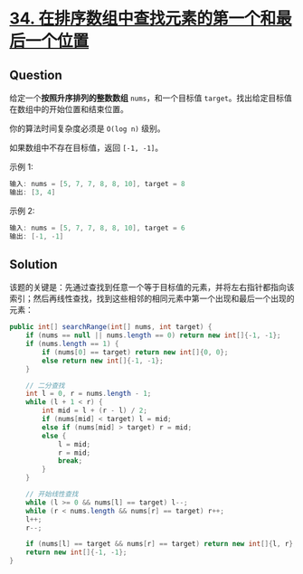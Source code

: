 # [34. 在排序数组中查找元素的第一个和最后一个位置](https://leetcode-cn.com/problems/find-first-and-last-position-of-element-in-sorted-array/)
    
## Question

给定一个**按照升序排列的整数数组** `nums`，和一个目标值 `target`。找出给定目标值在数组中的开始位置和结束位置。

你的算法时间复杂度必须是 `O(log n)` 级别。

如果数组中不存在目标值，返回 `[-1, -1]`。

示例 1:

```java
输入: nums = [5, 7, 7, 8, 8, 10], target = 8
输出: [3, 4]
```

示例 2:

```java
输入: nums = [5, 7, 7, 8, 8, 10], target = 6
输出: [-1, -1]
```

## Solution

该题的关键是：先通过查找到任意一个等于目标值的元素，并将左右指针都指向该索引；然后再线性查找，找到这些相邻的相同元素中第一个出现和最后一个出现的元素：

```java
public int[] searchRange(int[] nums, int target) {
    if (nums == null || nums.length == 0) return new int[]{-1, -1};
    if (nums.length == 1) {
        if (nums[0] == target) return new int[]{0, 0};
        else return new int[]{-1, -1};
    }

    // 二分查找
    int l = 0, r = nums.length - 1;
    while (l + 1 < r) {
        int mid = l + (r - l) / 2;
        if (nums[mid] < target) l = mid;
        else if (nums[mid] > target) r = mid;
        else {
            l = mid;
            r = mid;
            break;
        }
    }

    // 开始线性查找
    while (l >= 0 && nums[l] == target) l--;
    while (r < nums.length && nums[r] == target) r++;
    l++;
    r--;

    if (nums[l] == target && nums[r] == target) return new int[]{l, r};
    return new int[]{-1, -1};
}
```